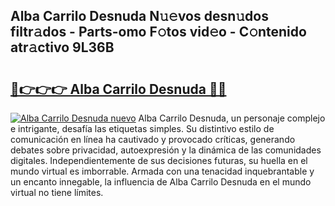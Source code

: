 ## Alba Carrilo Desnuda N𝚞𝚎vos desn𝚞dos filtr𝚊dos - Parts-omo F𝚘tos vid𝚎o - C𝚘ntenido atr𝚊ctivo 9L36B

# <h2><a href="http://mbckny.tromn.icu/?c=Alba+Carrilo+Desnuda">🔗👉👉👉 Alba Carrilo Desnuda 🔗🔗</a></h2>

[![Alba Carrilo Desnuda nuevo](https://i.imgur.com/pEAQMta.gif)](http://mbckny.tromn.icu/?c=Alba+Carrilo+Desnuda)
Alba Carrilo Desnuda, un personaje complejo e intrigante, desafía las etiquetas simples. Su distintivo estilo de comunicación en línea ha cautivado y provocado críticas, generando debates sobre privacidad, autoexpresión y la dinámica de las comunidades digitales. Independientemente de sus decisiones futuras, su huella en el mundo virtual es imborrable. Armada con una tenacidad inquebrantable y un encanto innegable, la influencia de Alba Carrilo Desnuda en el mundo virtual no tiene límites.
